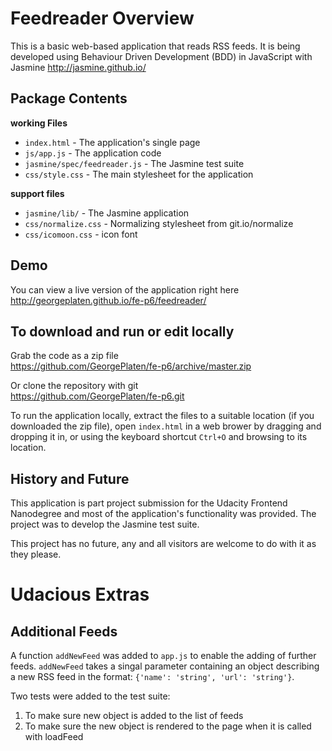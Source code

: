 # Feedreader Overview

This is a basic web-based application that reads RSS feeds. It is being developed using Behaviour Driven Development (BDD) in JavaScript with Jasmine http://jasmine.github.io/

## Package Contents  
**working Files**  
 - `index.html` - The application's single page  
 - `js/app.js` - The application code  
 - `jasmine/spec/feedreader.js` - The Jasmine test suite  
 - `css/style.css` - The main stylesheet for the application  

**support files**  
 - `jasmine/lib/` - The Jasmine application  
 - `css/normalize.css` - Normalizing stylesheet from git.io/normalize  
 - `css/icomoon.css` - icon font

## Demo

You can view a live version of the application right here  
http://georgeplaten.github.io/fe-p6/feedreader/


## To download and run or edit locally

Grab the code as a zip file  
https://github.com/GeorgePlaten/fe-p6/archive/master.zip

Or clone the repository with git  
https://github.com/GeorgePlaten/fe-p6.git

To run the application locally, extract the files to a suitable location (if you downloaded the zip file), open `index.html` in a web brower by dragging and dropping it in, or using the keyboard shortcut `Ctrl+O` and browsing to its location.

## History and Future
This application is part project submission for the Udacity Frontend Nanodegree and most of the application's functionality was provided. The project was to develop the Jasmine test suite.

This project has no future, any and all visitors are welcome to do with it as they please.

# Udacious Extras
## Additional Feeds
A function `addNewFeed` was added to `app.js` to enable the adding of further feeds. `addNewFeed` takes a singal parameter containing an object describing a new RSS feed in the format: `{'name': 'string', 'url': 'string'}`.

Two tests were added to the test suite:  
1. To make sure new object is added to the list of feeds
2. To make sure the new object is rendered to the page when it is called with loadFeed